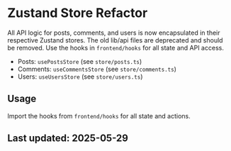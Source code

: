 # Zustand Store Refactor

All API logic for posts, comments, and users is now encapsulated in their respective Zustand stores. The old lib/api files are deprecated and should be removed. Use the hooks in `frontend/hooks` for all state and API access.

- Posts: `usePostsStore` (see `store/posts.ts`)
- Comments: `useCommentsStore` (see `store/comments.ts`)
- Users: `useUsersStore` (see `store/users.ts`)

## Usage

Import the hooks from `frontend/hooks` for all state and actions.

## Last updated: 2025-05-29

